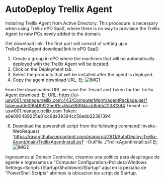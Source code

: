 # AutoDeploy Trellix Agent
Installing Trellix Agent from Active Directory. This procedure is necessary when using Trellix ePO SaaS, where there is no way to provision the Trellix Agent to new PCs newly added to the domain.

Get download link: The first part will consist of setting up a TrellxSmartAgent download link in ePO SaaS:

1. Create a group in ePO where the machines that will be automatically deployed with the Trellix Agent will be located.
2. Click on the Deployment tab.
3. Select the products that will be installed after the agent is deployed.
4. Copy the agent download URL.
  Ej:
![IMG1](https://github.com/marioruiz2811/Trellix-Smart-Agent/assets/71531721/4c1dff38-cda8-421d-969a-aff21e37c244)

  From the downloaded URL we save the Tenant and Token for the Trellix Agent download:
  Ej:
  URL: https://ui-usw001.manage.trellix.com:443/ComputerMgmt/agentPackage.get?token=a0e090489225e81cc6da39394cc58ebb22381394
  Tenant: ui-usw001.manage.trellix.com
  Token: a0e090489225e81cc6da39394cc58ebb22381394
  
6. Download the powershell script from the following command: Invoke-WebRequest 'https://raw.githubusercontent.com/marioruiz2811/AutoDeploy-Trellix-Agent/main/TrellixAgentInstall.ps1' -OutFile ./TrellixAgentInstall.ps1
   Ej:
![IMG2](https://github.com/marioruiz2811/AutoDeploy-Trellix-Agent/assets/71531721/a7567694-ccff-4eaa-9126-c341980b48c7)

Ingresamos al Domain Controller, creamos una politica para despliegue de agente e ingresamos a "Computer Configuration>Policies>Windows Settings>Scripts (Startup/Shutdown)/Startup" aqui en la pestaña de "PowerShell Scripts" abrimos la ubicacion los script de Startup.
